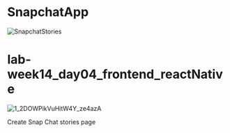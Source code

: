 # SnapchatApp
![SnapchatStories](https://github.com/Yasmin-AlGhamdi/SnapchatApp/blob/main/SnapchatStories.gif)


# lab-week14_day04_frontend_reactNative
![1_2DOWPikVuHitW4Y_ze4azA](https://user-images.githubusercontent.com/46518982/127336995-7f157ad6-e7dd-4b25-9251-73ced70fa5af.jpeg)

Create Snap Chat stories page
